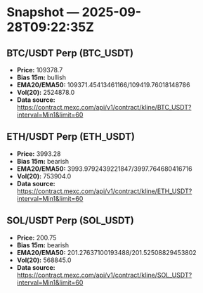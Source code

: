 # Snapshot — 2025-09-28T09:22:35Z

## BTC/USDT Perp (BTC_USDT)
- **Price:** 109378.7
- **Bias 15m:** bullish
- **EMA20/EMA50:** 109371.45413461166/109419.76018148786
- **Vol(20):** 2524878.0
- **Data source:** https://contract.mexc.com/api/v1/contract/kline/BTC_USDT?interval=Min1&limit=60

## ETH/USDT Perp (ETH_USDT)
- **Price:** 3993.28
- **Bias 15m:** bearish
- **EMA20/EMA50:** 3993.9792439221847/3997.764680416716
- **Vol(20):** 753904.0
- **Data source:** https://contract.mexc.com/api/v1/contract/kline/ETH_USDT?interval=Min1&limit=60

## SOL/USDT Perp (SOL_USDT)
- **Price:** 200.75
- **Bias 15m:** bearish
- **EMA20/EMA50:** 201.27637100193488/201.52508829453802
- **Vol(20):** 568845.0
- **Data source:** https://contract.mexc.com/api/v1/contract/kline/SOL_USDT?interval=Min1&limit=60
